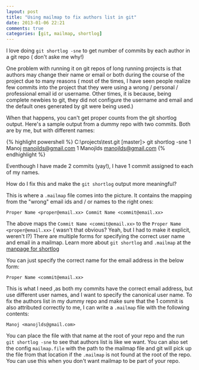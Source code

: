 ```yaml
---
layout: post
title: "Using mailmap to fix authors list in git"
date: 2013-01-06 22:21
comments: true
categories: [git, mailmap, shortlog]
---
```


I love doing `git shortlog -sne` to get number of commits by each author in a git repo ( don't aske me why!)

One problem with running it on git repos of long running projects is that authors may change their name or email or both during the course of the project due to many reasons ( most of the times, I have seen people realize few commits into the project that they were using a wrong / personal / professional email id or username. Other times, it is because, being complete newbies to git, they did not configure the username and email and the default ones generated by git were being used.)

When that happens, you can't get proper counts from the git shortlog output. Here's a sample output from a dummy repo with two commits. Both are by me, but with different names:

{% highlight powershell %}
C:\projects\test.git [master]> git shortlog -sne
     1  Manoj <manojlds@gmail.com>
     1  Manojlds <manojlds@gmail.com>
{% endhighlight %}

Eventhough I have made 2 commits (yay!), I have 1 commit assigned to each of my names.

How do I fix this and make the `git shortlog` output more meaningful?

This is where a `.mailmap` file comes into the picture. It contains the mapping from the "wrong" email ids and / or names to the right ones:

`Proper Name <proper@email.xx> Commit Name <commit@email.xx>`

The above maps the `Commit Name <commit@email.xx>` to the `Proper Name <proper@email.xx>` ( wasn't that obvious? Yeah, but I had to make it explicit, weren't I?) There are multiple forms for specifying the correct user name and email in a mailmap. Learn more about `git shortlog` and `.mailmap` at the [manpage for shortlog](http://www.kernel.org/pub/software/scm/git/docs/git-shortlog.html)

You can just specify the correct name for the email address in the below form:

`Proper Name <commit@email.xx>`

This is what I need ,as both my commits have the correct email address, but use different user names, and I want to specify the canonical user name. To fix the authors list in my dummy repo and make sure that the 1 commit is also attributed correctly to me, I can write a `.mailmap` file with the following contents:

`Manoj <manojlds@gmail.com>`

You can place the file with that name at the root of your repo and the run `git shortlog -sne` to see that authors list is like we want. You can also set the config `mailmap.file` with the path to the mailmap file and git will pick up the file from that location if the `.mailmap` is not found at the root of the repo. You can use this when you don't want mailmap to be part of your repo.


